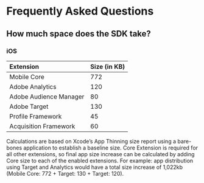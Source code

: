 # Frequently Asked Questions

## 

## How much space does the SDK take?

### iOS

| Extension | Size \(in KB\) |
| :--- | :--- |
| Mobile Core | 772 |
| Adobe Analytics | 120 |
| Adobe Audience Manager | 80 |
| Adobe Target | 130 |
| Profile Framework | 45 |
| Acquisition Framework | 60 |

Calculations are based on Xcode’s App Thinning size report using a bare-bones application to establish a baseline size. Core Extension is required for all other extensions, so final app size increase can be calculated by adding Core size to each of the enabled extensions. For example: app distribution using Target and Analytics would have a total size increase of 1,022kb \(Mobile Core: 772 + Target: 130 + Target: 120\).



